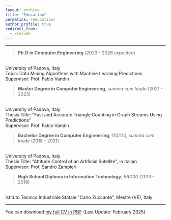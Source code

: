 ```yaml
---
layout: archive
title: "Education"
permalink: /education/
author_profile: true
redirect_from:
  - /resume
---
```

<!-- Google tag (gtag.js) -->
<script async src="https://www.googletagmanager.com/gtag/js?id=G-G0LL0BQ7KR"></script>
<script>
  window.dataLayer = window.dataLayer || [];
  function gtag(){dataLayer.push(arguments);}
  gtag('js', new Date());

  gtag('config', 'G-G0LL0BQ7KR');
</script>
___

> **Ph.D in Computer Engineering** (2023 - 2026 expected)
<br>
University of Padova, Italy
<br>
Topic: Data Mining Algorithms with Machine Learning Predictions
<br>
Supervisor: Prof. Fabio Vandin


> **Master Degree in Computer Engineering**, *summa cum laude* (2021 - 2023)
<br>
University of Padova, Italy
<br>
Thesis Title: "Fast and Accurate Triangle Counting in Graph Streams Using Predictions"
<br>
Supervisor: Prof. Fabio Vandin

> **Bachelor Degree in Computer Engineering**, *110/110, summa cum laude* (2018 - 2021)
<br>
University of Padova, Italy
<br>
Thesis Title: "Attitude Control of an Artificial Satellite", in Italian
<br>
Supervisor: Prof. Sandro Zampieri

> **High School Diploma in Information Technology**, *96/100* (2013 - 2018)
<br>
Istituto Tecnico Industriale Statale "Carlo Zuccante", Mestre (VE), Italy


___

You can download [my full CV in PDF](https://cristianboldrin.github.io/files/CV_CristianBoldrin.pdf) (Last Update: February 2025).
